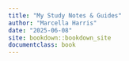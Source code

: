 ```yaml
---
title: "My Study Notes & Guides"
author: "Marcella Harris"
date: "2025-06-08"
site: bookdown::bookdown_site
documentclass: book
---
```







